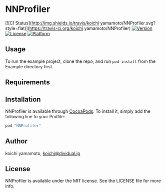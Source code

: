 # NNProfiler

[![CI Status](http://img.shields.io/travis/koichi yamamoto/NNProfiler.svg?style=flat)](https://travis-ci.org/koichi yamamoto/NNProfiler)
[![Version](https://img.shields.io/cocoapods/v/NNProfiler.svg?style=flat)](http://cocoapods.org/pods/NNProfiler)
[![License](https://img.shields.io/cocoapods/l/NNProfiler.svg?style=flat)](http://cocoapods.org/pods/NNProfiler)
[![Platform](https://img.shields.io/cocoapods/p/NNProfiler.svg?style=flat)](http://cocoapods.org/pods/NNProfiler)

## Usage

To run the example project, clone the repo, and run `pod install` from the Example directory first.

## Requirements

## Installation

NNProfiler is available through [CocoaPods](http://cocoapods.org). To install
it, simply add the following line to your Podfile:

```ruby
pod "NNProfiler"
```

## Author

koichi yamamoto, koichi@dividual.jp

## License

NNProfiler is available under the MIT license. See the LICENSE file for more info.
